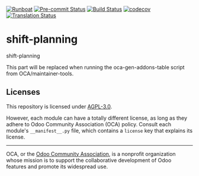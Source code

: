 
[![Runboat](https://img.shields.io/badge/runboat-Try%20me-875A7B.png)](https://runboat.odoo-community.org/builds?repo=OCA/shift-planning&target_branch=18.0)
[![Pre-commit Status](https://github.com/OCA/shift-planning/actions/workflows/pre-commit.yml/badge.svg?branch=18.0)](https://github.com/OCA/shift-planning/actions/workflows/pre-commit.yml?query=branch%3A18.0)
[![Build Status](https://github.com/OCA/shift-planning/actions/workflows/test.yml/badge.svg?branch=18.0)](https://github.com/OCA/shift-planning/actions/workflows/test.yml?query=branch%3A18.0)
[![codecov](https://codecov.io/gh/OCA/shift-planning/branch/18.0/graph/badge.svg)](https://codecov.io/gh/OCA/shift-planning)
[![Translation Status](https://translation.odoo-community.org/widgets/shift-planning-18-0/-/svg-badge.svg)](https://translation.odoo-community.org/engage/shift-planning-18-0/?utm_source=widget)

<!-- /!\ do not modify above this line -->

# shift-planning

shift-planning

<!-- /!\ do not modify below this line -->

<!-- prettier-ignore-start -->

[//]: # (addons)

This part will be replaced when running the oca-gen-addons-table script from OCA/maintainer-tools.

[//]: # (end addons)

<!-- prettier-ignore-end -->

## Licenses

This repository is licensed under [AGPL-3.0](LICENSE).

However, each module can have a totally different license, as long as they adhere to Odoo Community Association (OCA)
policy. Consult each module's `__manifest__.py` file, which contains a `license` key
that explains its license.

----
OCA, or the [Odoo Community Association](http://odoo-community.org/), is a nonprofit
organization whose mission is to support the collaborative development of Odoo features
and promote its widespread use.
